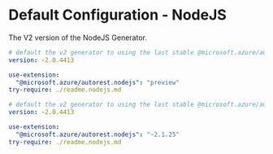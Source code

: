 # Default Configuration - NodeJS

The V2 version of the NodeJS Generator.


``` yaml $(nodejs) && $(preview) && !isRequested('@autorest/nodejs')
# default the v2 generator to using the last stable @microsoft.azure/autorest-core 
version: ~2.0.4413

use-extension:
  "@microsoft.azure/autorest.nodejs": "preview"
try-require: ./readme.nodejs.md
```

``` yaml $(nodejs) && !isRequested('@autorest/nodejs')
# default the v2 generator to using the last stable @microsoft.azure/autorest-core 
version: ~2.0.4413

use-extension:
  "@microsoft.azure/autorest.nodejs": "~2.1.25"
try-require: ./readme.nodejs.md
```